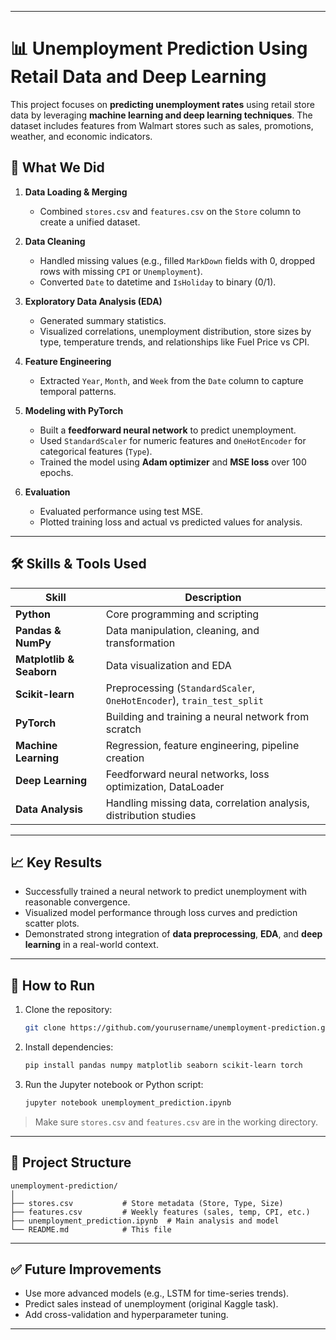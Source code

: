 
---

# 📊 Unemployment Prediction Using Retail Data and Deep Learning

This project focuses on **predicting unemployment rates** using retail store data by leveraging **machine learning and deep learning techniques**. The dataset includes features from Walmart stores such as sales, promotions, weather, and economic indicators.

## 🧩 What We Did

1. **Data Loading & Merging**  
   - Combined `stores.csv` and `features.csv` on the `Store` column to create a unified dataset.

2. **Data Cleaning**  
   - Handled missing values (e.g., filled `MarkDown` fields with 0, dropped rows with missing `CPI` or `Unemployment`).
   - Converted `Date` to datetime and `IsHoliday` to binary (0/1).

3. **Exploratory Data Analysis (EDA)**  
   - Generated summary statistics.
   - Visualized correlations, unemployment distribution, store sizes by type, temperature trends, and relationships like Fuel Price vs CPI.

4. **Feature Engineering**  
   - Extracted `Year`, `Month`, and `Week` from the `Date` column to capture temporal patterns.

5. **Modeling with PyTorch**  
   - Built a **feedforward neural network** to predict unemployment.
   - Used `StandardScaler` for numeric features and `OneHotEncoder` for categorical features (`Type`).
   - Trained the model using **Adam optimizer** and **MSE loss** over 100 epochs.

6. **Evaluation**  
   - Evaluated performance using test MSE.
   - Plotted training loss and actual vs predicted values for analysis.

---

## 🛠️ Skills & Tools Used

| Skill | Description |
|------|-------------|
| **Python** | Core programming and scripting |
| **Pandas & NumPy** | Data manipulation, cleaning, and transformation |
| **Matplotlib & Seaborn** | Data visualization and EDA |
| **Scikit-learn** | Preprocessing (`StandardScaler`, `OneHotEncoder`), `train_test_split` |
| **PyTorch** | Building and training a neural network from scratch |
| **Machine Learning** | Regression, feature engineering, pipeline creation |
| **Deep Learning** | Feedforward neural networks, loss optimization, DataLoader |
| **Data Analysis** | Handling missing data, correlation analysis, distribution studies |

---

## 📈 Key Results

- Successfully trained a neural network to predict unemployment with reasonable convergence.
- Visualized model performance through loss curves and prediction scatter plots.
- Demonstrated strong integration of **data preprocessing**, **EDA**, and **deep learning** in a real-world context.

---

## 🚀 How to Run

1. Clone the repository:
   ```bash
   git clone https://github.com/yourusername/unemployment-prediction.git
   ```

2. Install dependencies:
   ```bash
   pip install pandas numpy matplotlib seaborn scikit-learn torch
   ```

3. Run the Jupyter notebook or Python script:
   ```bash
   jupyter notebook unemployment_prediction.ipynb
   ```

> Make sure `stores.csv` and `features.csv` are in the working directory.

---

## 📁 Project Structure

```
unemployment-prediction/
│
├── stores.csv           # Store metadata (Store, Type, Size)
├── features.csv         # Weekly features (sales, temp, CPI, etc.)
├── unemployment_prediction.ipynb  # Main analysis and model
└── README.md            # This file
```

---

## ✅ Future Improvements

- Use more advanced models (e.g., LSTM for time-series trends).
- Predict sales instead of unemployment (original Kaggle task).
- Add cross-validation and hyperparameter tuning.

---

